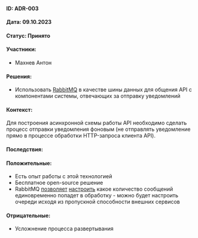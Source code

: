 #### ID: ADR-003

#### Дата: 09.10.2023

#### Статус: Принято

#### Участники:
* Махнев Антон

#### Решения:
* Использовать [RabbitMQ](https://github.com/rabbitmq) в качестве шины данных для общения API с компонентами системы, отвечающих за отправку уведомлений

#### Контекст:
Для построения асинхронной схемы работы API необходимо сделать процесс отправки уведомления фоновым (не отправлять уведомление прямо в процессе обработки HTTP-запроса клиента API).

#### Последствия:

#### Положительные:
* Есть опыт работы с этой технологией
* Бесплатное open-source решение
* RabbitMQ [позволяет](https://www.rabbitmq.com/consumer-prefetch.html) [настроить](https://www.cloudamqp.com/blog/how-to-optimize-the-rabbitmq-prefetch-count.html) какое количество сообщений единовременно попадет в обработку - можно будет настроить очереди исходя из пропускной способности внешних сервисов 

#### Отрицательные:
* Усложнение процесса развертывания